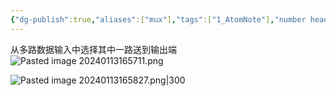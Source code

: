 ```yaml
---
{"dg-publish":true,"aliases":["mux"],"tags":["1_AtomNote"],"number headings":"auto, first-level 1, max 6, A.1.","Created-Date":"2023-10-28 15:53:50","Modified-Date":"2024-04-18 11:53:20","permalink":"/A01_Lessons/Ac02_数电_数字电路与逻辑设计/数据选择器/","dgPassFrontmatter":true}
---
```




从多路数据输入中选择其中一路送到输出端
![Pasted image 20240113165711.png](/img/user/Z02_ObFiles/Attachments/Pasted%20image%2020240113165711.png)


![Pasted image 20240113165827.png|300](/img/user/Z02_ObFiles/Attachments/Pasted%20image%2020240113165827.png)



